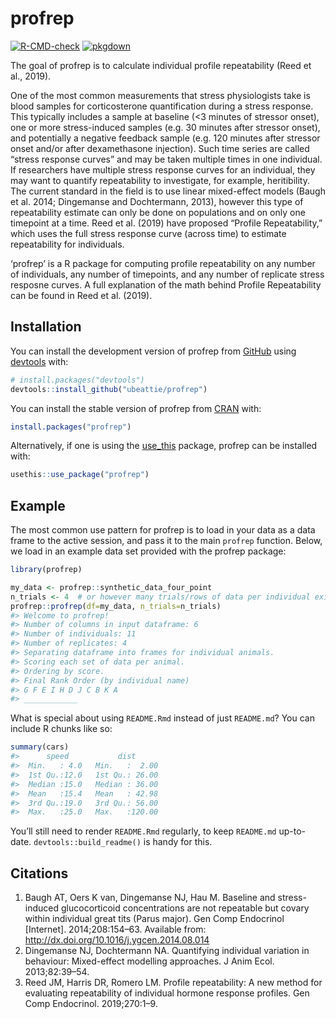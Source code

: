 
<!-- README.md is generated from README.Rmd. Please edit that file -->

# profrep

<!-- badges: start -->

[![R-CMD-check](https://github.com/ubeattie/profrep/actions/workflows/R-CMD-check.yaml/badge.svg)](https://github.com/ubeattie/profrep/actions/workflows/R-CMD-check.yaml)
[![pkgdown](https://github.com/ubeattie/profrep/actions/workflows/pkgdown.yaml/badge.svg)](https://github.com/ubeattie/profrep/actions/workflows/pkgdown.yaml)
<!-- badges: end -->

The goal of profrep is to calculate individual profile repeatability
(Reed et al., 2019).

One of the most common measurements that stress physiologists take is
blood samples for corticosterone quantification during a stress
response. This typically includes a sample at baseline (\<3 minutes of
stressor onset), one or more stress-induced samples (e.g. 30 minutes
after stressor onset), and potentially a negative feedback sample
(e.g. 120 minutes after stressor onset and/or after dexamethasone
injection). Such time series are called “stress response curves” and may
be taken multiple times in one individual. If researchers have multiple
stress response curves for an individual, they may want to quantify
repeatability to investigate, for example, heritibility. The current
standard in the field is to use linear mixed-effect models (Baugh et
al. 2014; Dingemanse and Dochtermann, 2013), however this type of
repeatability estimate can only be done on populations and on only one
timepoint at a time. Reed et al. (2019) have proposed “Profile
Repeatability,” which uses the full stress response curve (across time)
to estimate repeatability for individuals.

‘profrep’ is a R package for computing profile repeatability on any
number of individuals, any number of timepoints, and any number of
replicate stress resposne curves. A full explanation of the math behind
Profile Repeatability can be found in Reed et al. (2019).

## Installation

You can install the development version of profrep from
[GitHub](https://github.com/) using
[devtools](https://devtools.r-lib.org) with:

``` r
# install.packages("devtools")
devtools::install_github("ubeattie/profrep")
```

You can install the stable version of profrep from
[CRAN](https://cran.r-project.org) with:

``` r
install.packages("profrep")
```

Alternatively, if one is using the [use_this](https://usethis.r-lib.org)
package, profrep can be installed with:

``` r
usethis::use_package("profrep")
```

## Example

The most common use pattern for profrep is to load in your data as a
data frame to the active session, and pass it to the main `profrep`
function. Below, we load in an example data set provided with the
profrep package:

``` r
library(profrep)

my_data <- profrep::synthetic_data_four_point
n_trials <- 4  # or however many trials/rows of data per individual exist 
profrep::profrep(df=my_data, n_trials=n_trials)
#> Welcome to profrep!
#> Number of columns in input dataframe: 6
#> Number of individuals: 11
#> Number of replicates: 4
#> Separating dataframe into frames for individual animals.
#> Scoring each set of data per animal.
#> Ordering by score.
#> Final Rank Order (by individual name)
#> G F E I H D J C B K A 
#> ____________
```

What is special about using `README.Rmd` instead of just `README.md`?
You can include R chunks like so:

``` r
summary(cars)
#>      speed           dist       
#>  Min.   : 4.0   Min.   :  2.00  
#>  1st Qu.:12.0   1st Qu.: 26.00  
#>  Median :15.0   Median : 36.00  
#>  Mean   :15.4   Mean   : 42.98  
#>  3rd Qu.:19.0   3rd Qu.: 56.00  
#>  Max.   :25.0   Max.   :120.00
```

You’ll still need to render `README.Rmd` regularly, to keep `README.md`
up-to-date. `devtools::build_readme()` is handy for this.

## Citations

1.  Baugh AT, Oers K van, Dingemanse NJ, Hau M. Baseline and
    stress-induced glucocorticoid concentrations are not repeatable but
    covary within individual great tits (Parus major). Gen Comp
    Endocrinol \[Internet\]. 2014;208:154–63. Available from:
    <http://dx.doi.org/10.1016/j.ygcen.2014.08.014>
2.  Dingemanse NJ, Dochtermann NA. Quantifying individual variation in
    behaviour: Mixed-effect modelling approaches. J Anim Ecol.
    2013;82:39–54.
3.  Reed JM, Harris DR, Romero LM. Profile repeatability: A new method
    for evaluating repeatability of individual hormone response
    profiles. Gen Comp Endocrinol. 2019;270:1–9.
